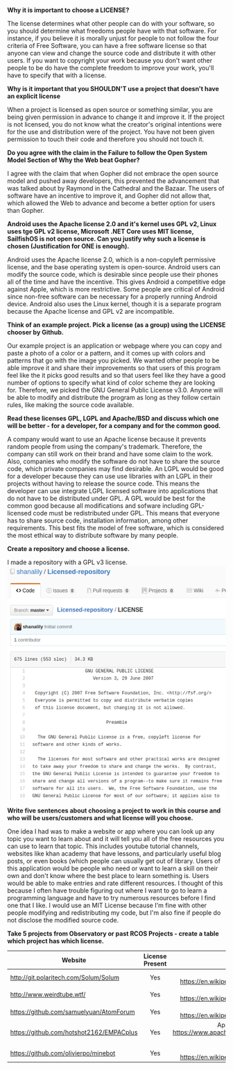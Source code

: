 **Why it is important to choose a LICENSE?**

The license determines what other people can do with your software, so you should determine what freedoms people have with that software. For instance, if you believe it is morally unjust for people to not follow the four criteria of Free Software, you can have a free software license so that anyone can view and change the source code and distribute it with other users. If you want to copyright your work because you don't want other people to be do have the complete freedom to improve your work, you'll have to specify that with a license.

**Why is it important that you SHOULDN'T use a project that doesn't have an explicit license**

When a project is licensed as open source or something similar, you are being given permission in advance to change it and improve it. If the project is not licensed, you do not know what the creator's original intentions were for the use and distribution were of the project. You have not been given permission to touch their code and therefore you should not touch it.

**Do you agree with the claim in the Failure to follow the Open System Model Section of Why the Web beat Gopher?**

I agree with the claim that when Gopher did not embrace the open source model and pushed away developers, this prevented the advancement that was talked about by Raymond in the Cathedral and the Bazaar. The users of software have an incentive to improve it, and Gopher did not allow that, which allowed the Web to advance and become a better option for users than Gopher.

**Android uses the Apache license 2.0 and it's kernel uses GPL v2, Linux uses tge GPL v2 license, Microsoft .NET Core uses MIT license, SailfishOS is not open source. Can you justify why such a license is chosen (Justification for ONE is enough).**

Android uses the Apache license 2.0, which is a non-copyleft permissive license, and the base operating system is open-source. Android users can modify the source code, which is desirable since people use their phones all of the time and have the incentive. This gives Android a competitive edge against Apple, which is more restrictive. Some people are critical of Android since non-free software can be necessary for a properly running Android device. Android also uses the Linux kernel, though it is a separate program because the Apache license and GPL v2 are incompatible.

**Think of an example project. Pick a license (as a group) using the LICENSE chooser by Github.**

Our example project is an application or webpage where you can copy and paste a photo of a color or a pattern, and it comes up with colors and patterns that go with the image you picked. We wanted other people to be able improve it and share their improvements so that users of this program feel like the it picks good results and so that users feel like they have a good number of options to specify what kind of color scheme they are looking for. Therefore, we picked the GNU General Public License v3.0. Anyone will be able to modify and distribute the program as long as they follow certain rules, like making the source code available.

**Read these licenses GPL, LGPL and Apache/BSD and discuss which one will be better - for a developer, for a company and for the common good.**

A company would want to use an Apache license because it prevents random people from using the company's trademark. Therefore, the company can still work on their brand and have some claim to the work. Also, companies who modify the software do not have to share the source code, which private companies may find desirable. An LGPL would be good for a developer because they can use use libraries with an LGPL in their projects without having to release the source code. This means the developer can use integrate LGPL licensed software into applications that do not have to be distributed under GPL. A GPL would be best for the common good because all modifications and sofware including GPL-licensed code must be redistributed under GPL. This means that everyone has to share source code, installation information, among other requirements. This best fits the model of free software, which is considered the most ethical way to distribute software by many people.

**Create a repository and choose a license.**

I made a repository with a GPL v3 license.
![license](screenshot-area-2017-01-28-122154.png)

**Write five sentences about choosing a project to work in this course and who will be users/customers and what license will you choose.**

One idea I had was to make a website or app where you can look up any topic you want to learn about and it will tell you all of the free resources you can use to learn that topic. This includes youtube tutorial channels, websites like khan academy that have lessons, and particularly useful blog posts, or even books (which people can usually get out of library. Users of this application would be people who need or want to learn a skill on their own and don't know where the best place to learn something is. Users would be able to make entries and rate different resources. I thought of this because I often have trouble figuring out where I want to go to learn a programming language and have to try numerous resources before I find one that I like.
I would use an MIT License because I'm fine with other people modifying and redistributing my code, but I'm also fine if people do not disclose the modified source code.

**Take 5 projects from Observatory or past RCOS Projects - create a table which project has which license.**

| Website | License Present | License |
|---------|:---------------:|--------:|
| http://git.polaritech.com/Solum/Solum | Yes | MIT License https://en.wikipedia.org/wiki/MIT_License |
| http://www.weirdtube.wtf/ | Yes | MIT License https://en.wikipedia.org/wiki/MIT_License |
| https://github.com/samuelyuan/AtomForum | Yes | MIT License https://en.wikipedia.org/wiki/MIT_License |
| https://github.com/hotshot2162/EMPACplus | Yes | Apache License, Version 2.0 https://www.apache.org/licenses/LICENSE-2.0 |
| https://github.com/olivierpo/minebot | Yes | MIT License https://en.wikipedia.org/wiki/MIT_License |
